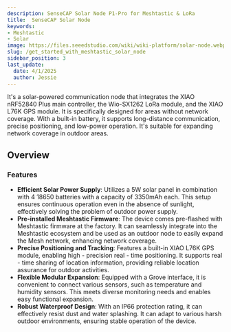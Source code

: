 ```yaml
---
description: SenseCAP Solar Node P1-Pro for Meshtastic & LoRa
title:  SenseCAP Solar Node
keywords:
- Meshtastic
- Solar
image: https://files.seeedstudio.com/wiki/wiki-platform/solar-node.webp
slug: /get_started_with_meshtastic_solar_node
sidebar_position: 3
last_update:
  date: 4/1/2025
  author: Jessie
---
```



It's a solar-powered communication node that integrates the XIAO nRF52840 Plus main controller, the Wio-SX1262 LoRa module, and the XIAO L76K GPS module. It is specifically designed for areas without network coverage. With a built-in battery, it supports long-distance communication, precise positioning, and low-power operation. It's suitable for expanding network coverage in outdoor areas.




## Overview

### Features

* **Efficient Solar Power Supply**: Utilizes a 5W solar panel in combination with 4 18650 batteries with a capacity of 3350mAh each. This setup ensures continuous operation even in the absence of sunlight, effectively solving the problem of outdoor power supply.
* **Pre-installed Meshtastic Firmware**: The device comes pre-flashed with Meshtastic firmware at the factory. It can seamlessly integrate into the Meshtastic ecosystem and be used as an outdoor node to easily expand the Mesh network, enhancing network coverage.
* **Precise Positioning and Tracking**: Features a built-in XIAO L76K GPS module, enabling high - precision real - time positioning. It supports real - time sharing of location information, providing reliable location assurance for outdoor activities.
* **Flexible Modular Expansion**: Equipped with a Grove interface, it is convenient to connect various sensors, such as temperature and humidity sensors. This meets diverse monitoring needs and enables easy functional expansion.
* **Robust Waterproof Design**: With an IP66 protection rating, it can effectively resist dust and water splashing. It can adapt to various harsh outdoor environments, ensuring stable operation of the device.
